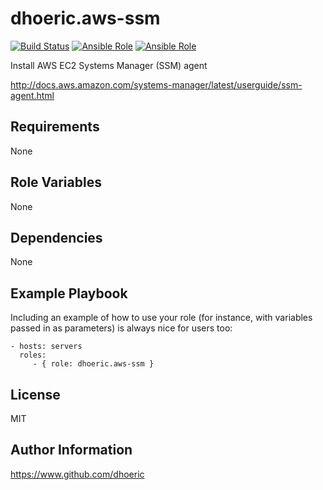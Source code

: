 # dhoeric.aws-ssm

[![Build Status](https://travis-ci.org/dhoeric/ansible-aws-ssm.svg?branch=master)](https://travis-ci.org/dhoeric/ansible-aws-ssm)
[![Ansible Role](https://img.shields.io/ansible/role/17714.svg)](https://galaxy.ansible.com/dhoeric/aws-ssm/)
[![Ansible Role](https://img.shields.io/ansible/role/d/17714.svg)](https://galaxy.ansible.com/dhoeric/aws-ssm/)

Install AWS EC2 Systems Manager (SSM) agent

http://docs.aws.amazon.com/systems-manager/latest/userguide/ssm-agent.html

## Requirements

None

## Role Variables

None

## Dependencies

None

## Example Playbook

Including an example of how to use your role (for instance, with variables passed in as parameters) is always nice for users too:

    - hosts: servers
      roles:
         - { role: dhoeric.aws-ssm }

## License

MIT

## Author Information

https://www.github.com/dhoeric
